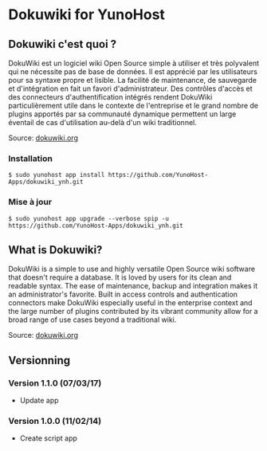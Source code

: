 # Dokuwiki for YunoHost

## Dokuwiki c'est quoi ?

DokuWiki est un logiciel wiki Open Source simple à utiliser et très polyvalent qui ne nécessite pas de base de données. Il est apprécié par les utilisateurs pour sa syntaxe propre et lisible. La facilité de maintenance, de sauvegarde et d'intégration en fait un favori d'administrateur. Des contrôles d'accès et des connecteurs d'authentification intégrés rendent DokuWiki particulièrement utile dans le contexte de l'entreprise et le grand nombre de plugins apportés par sa communauté dynamique permettent un large éventail de cas d'utilisation au-delà d'un wiki traditionnel.

Source: [dokuwiki.org](https://www.dokuwiki.org/)

### Installation

`$ sudo yunohost app install https://github.com/YunoHost-Apps/dokuwiki_ynh.git`

### Mise à jour

`$ sudo yunohost app upgrade --verbose spip -u https://github.com/YunoHost-Apps/dokuwiki_ynh.git`

## What is Dokuwiki?

DokuWiki is a simple to use and highly versatile Open Source wiki software that doesn't require a database. It is loved by users for its clean and readable syntax. The ease of maintenance, backup and integration makes it an administrator's favorite. Built in access controls and authentication connectors make DokuWiki especially useful in the enterprise context and the large number of plugins contributed by its vibrant community allow for a broad range of use cases beyond a traditional wiki.

Source: [dokuwiki.org](https://www.dokuwiki.org/)

## Versionning

### Version 1.1.0 (07/03/17)

- Update app

### Version 1.0.0 (11/02/14)

- Create script app